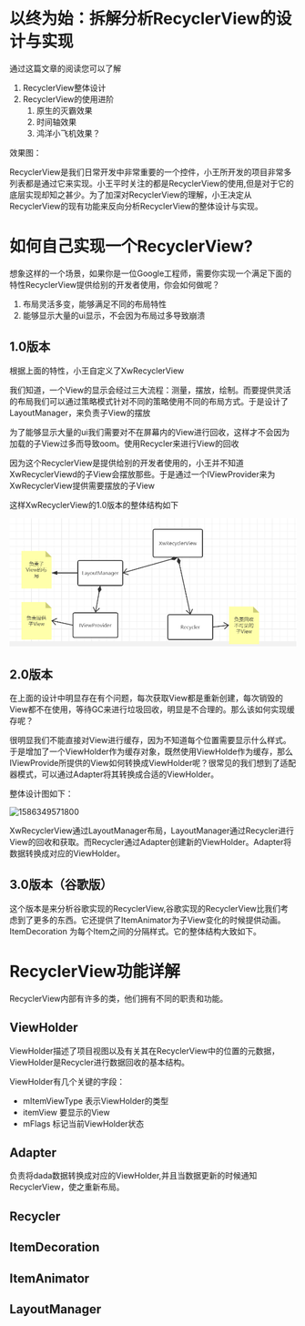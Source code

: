 # 以终为始：拆解分析RecyclerView的设计与实现

通过这篇文章的阅读您可以了解

1. RecyclerView整体设计
2. RecyclerView的使用进阶
   1. 原生的灭霸效果
   2. 时间轴效果
   3. 鸿洋小飞机效果？

效果图：



RecyclerView是我们日常开发中非常重要的一个控件，小王所开发的项目非常多列表都是通过它来实现。小王平时关注的都是RecyclerView的使用,但是对于它的底层实现却知之甚少。为了加深对RecyclerView的理解，小王决定从RecyclerView的现有功能来反向分析RecyclerView的整体设计与实现。

# 如何自己实现一个RecyclerView?

想象这样的一个场景，如果你是一位Google工程师，需要你实现一个满足下面的特性RecyclerView提供给别的开发者使用，你会如何做呢？

1. 布局灵活多变，能够满足不同的布局特性
2. 能够显示大量的ui显示，不会因为布局过多导致崩溃

## 1.0版本

根据上面的特性，小王自定义了XwRecyclerView

我们知道，一个View的显示会经过三大流程：测量，摆放，绘制。而要提供灵活的布局我们可以通过策略模式针对不同的策略使用不同的布局方式。于是设计了LayoutManager，来负责子View的摆放

为了能够显示大量的ui我们需要对不在屏幕内的View进行回收，这样才不会因为加载的子View过多而导致oom。使用Recycler来进行View的回收

因为这个RecyclerView是提供给别的开发者使用的，小王并不知道XwRecyclerViewd的子View会摆放那些。于是通过一个IViewProvider来为XwRecyclerView提供需要摆放的子View

这样XwRecyclerView的1.0版本的整体结构如下

![image-20200408180814586](RecyclerView设计1.0.png)



## 2.0版本

在上面的设计中明显存在有个问题，每次获取View都是重新创建，每次销毁的View都不在使用，等待GC来进行垃圾回收，明显是不合理的。那么该如何实现缓存呢？

很明显我们不能直接对View进行缓存，因为不知道每个位置需要显示什么样式。于是增加了一个ViewHolder作为缓存对象，既然使用ViewHolde作为缓存，那么IViewProvide所提供的View如何转换成ViewHolder呢？很常见的我们想到了适配器模式，可以通过Adapter将其转换成合适的ViewHolder。

整体设计图如下：

![1586349571800](D:\android-Advanced-plan\Android\RecyclerView\Recycler设计2.0.png)

XwRecyclerView通过LayoutManager布局，LayoutManager通过Recycler进行View的回收和获取。而Recycler通过Adapter创建新的ViewHolder。Adapter将数据转换成对应的ViewHolder。

## 3.0版本（谷歌版）

这个版本是来分析谷歌实现的RecyclerView,谷歌实现的RecyclerView比我们考虑到了更多的东西。它还提供了ItemAnimator为子View变化的时候提供动画。ItemDecoration 为每个Item之间的分隔样式。它的整体结构大致如下。



# RecyclerView功能详解

RecyclerView内部有许多的类，他们拥有不同的职责和功能。

## ViewHolder

ViewHolder描述了项目视图以及有关其在RecyclerView中的位置的元数据，ViewHolder是Recycler进行数据回收的基本结构。

ViewHolder有几个关键的字段：

- mItemViewType  表示ViewHolder的类型
- itemView  要显示的View
- mFlags  标记当前ViewHolder状态

## Adapter

负责将dada数据转换成对应的ViewHolder,并且当数据更新的时候通知RecyclerView，使之重新布局。

## Recycler

## ItemDecoration 

## ItemAnimator

## LayoutManager